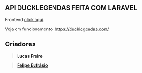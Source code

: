 ## API DUCKLEGENDAS FEITA COM LARAVEL

Frontend <a href="https://github.com/freirejandre/ducklegendas-frontend">click aqui</a>. 

Veja em funcionamento: https://ducklegendas.com/

## Criadores
> **<a href="https://github.com/freirejandre" target="_blank">Lucas Freire</a>**

> **<a href="https://github.com/garumam" target="_blank">Felipe Eufrásio</a>**
